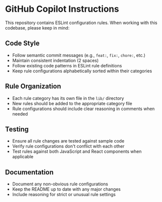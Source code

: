 # GitHub Copilot Instructions

This repository contains ESLint configuration rules. When working with this codebase, please keep in mind:

## Code Style
- Follow semantic commit messages (e.g., `feat:`, `fix:`, `chore:`, etc.)
- Maintain consistent indentation (2 spaces)
- Follow existing code patterns in ESLint rule definitions
- Keep rule configurations alphabetically sorted within their categories

## Rule Organization
- Each rule category has its own file in the `lib/` directory
- New rules should be added to the appropriate category file
- Rule configurations should include clear reasoning in comments when needed

## Testing
- Ensure all rule changes are tested against sample code
- Verify rule configurations don't conflict with each other
- Test rules against both JavaScript and React components when applicable

## Documentation
- Document any non-obvious rule configurations
- Keep the README up to date with any major changes
- Include reasoning for strict or unusual rule settings